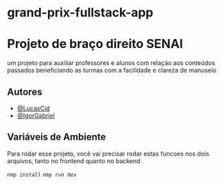 # grand-prix-fullstack-app

# Projeto de braço direito SENAI

um projeto para auxiliar professores e alunos com relação aos conteúdos passados
beneficiando as turmas com a facilidade e clareza de manuseio


## Autores

- [@LucasCid](https://www.github.com/luscacid)
- [@IgorGabriel](https://www.github.com/acato21)


## Variáveis de Ambiente

Para rodar esse projeto, você vai precisar rodar estas funcoes nos dois arquivos, tanto no frontend quanto no backend

`nmp install`
`nmp run dev`

